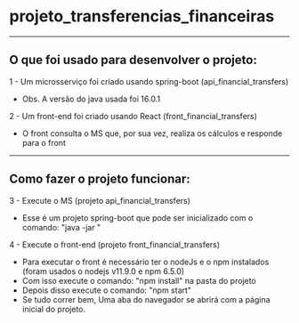# projeto_transferencias_financeiras
 
--------------------------------------------------------------------------------------------------------------------------------------
O que foi usado para desenvolver o projeto:
--------------------------------------------------------------------------------------------------------------------------------------
1 - Um microsserviço foi criado usando spring-boot (api_financial_transfers)
  - Obs. A versão do java usada foi 16.0.1

2 - Um front-end foi criado usando React (front_financial_transfers)
  - O front consulta o MS que, por sua vez, realiza os cálculos e responde para o front

--------------------------------------------------------------------------------------------------------------------------------------
Como fazer o projeto funcionar:
--------------------------------------------------------------------------------------------------------------------------------------
3 - Execute o MS (projeto api_financial_transfers)
  - Esse é um projeto spring-boot que pode ser inicializado com o comando: "java -jar <nome do jar gerado na pasta target>"
 
4 - Execute o front-end (projeto front_financial_transfers)
  - Para executar o front é necessário ter o nodeJs e o npm instalados (foram usados o nodejs v11.9.0 e npm 6.5.0)
  - Com isso execute o comando: "npm install" na pasta do projeto
  - Depois disso execute o comando: "npm start"
  - Se tudo correr bem, Uma aba do navegador se abrirá com a página inicial do projeto.
 
 
 
